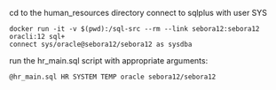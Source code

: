 cd to the human_resources directory
connect to sqlplus with user SYS

````
docker run -it -v $(pwd):/sql-src --rm --link sebora12:sebora12 oracli:12 sql+
connect sys/oracle@sebora12/sebora12 as sysdba
````

run the hr_main.sql script with appropriate arguments:

````
@hr_main.sql HR SYSTEM TEMP oracle sebora12/sebora12
````
